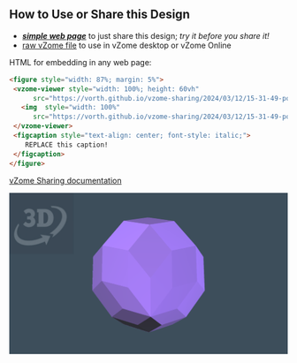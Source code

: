 
## How to Use or Share this Design

 - [***simple web page***](<https://vorth.github.io/vzome-sharing/2024/03/12/15-31-49-polar-zono7/>) to just share this design; *try it before you share it!*
 - [raw vZome file](<https://raw.githubusercontent.com/vorth/vzome-sharing/main/2024/03/12/15-31-49-polar-zono7/polar-zono7.vZome>) to use in vZome desktop or vZome Online
 
 HTML for embedding in any web page:
 ```html
<figure style="width: 87%; margin: 5%">
  <vzome-viewer style="width: 100%; height: 60vh"
       src="https://vorth.github.io/vzome-sharing/2024/03/12/15-31-49-polar-zono7/polar-zono7.vZome" >
    <img  style="width: 100%"
       src="https://vorth.github.io/vzome-sharing/2024/03/12/15-31-49-polar-zono7/polar-zono7.png" >
  </vzome-viewer>
  <figcaption style="text-align: center; font-style: italic;">
     REPLACE this caption!
  </figcaption>
</figure>
 ```

[vZome Sharing documentation](https://vzome.github.io/vzome/sharing.html#how-it-works)

![Image](<polar-zono7.png>)

